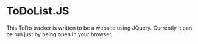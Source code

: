 # ToDoList.JS
This ToDo tracker is written to be a website using JQuery. 
Currently it can be run just by being open in your browser.

